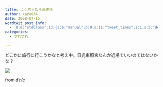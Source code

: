 ```yaml
---
title: よく考えたら三連休
author: kazu634
date: 2008-07-15
wordtwit_post_info:
  - 'O:8:"stdClass":13:{s:6:"manual";b:0;s:11:"tweet_times";i:1;s:5:"delay";i:0;s:7:"enabled";i:1;s:10:"separation";s:2:"60";s:7:"version";s:3:"3.7";s:14:"tweet_template";b:0;s:6:"status";i:2;s:6:"result";a:0:{}s:13:"tweet_counter";i:2;s:13:"tweet_log_ids";a:1:{i:0;i:4145;}s:9:"hash_tags";a:0:{}s:8:"accounts";a:1:{i:0;s:7:"kazu634";}}'
categories:
  - つれづれ

---
```

<div class="section">
<p>
    どこかに旅行に行こうかなと考え中。日光東照宮なんか近場でいいのではないかな？
</p>
  
<p>
<center>
</center>
</p>
  
<p>
<a href="http://flickr.com/photos/fukagawa/347638513/" onclick="__gaTracker('send', 'event', 'outbound-article', 'http://flickr.com/photos/fukagawa/347638513/', '');" title="3Monkeys [ 神厩 / 日光東照宮 ]"><img src="http://farm1.static.flickr.com/142/347638513_393b5488d4_m.jpg" /></a>
</p>
  
<p>
    from <a href="http://flickr.com/people/fukagawa/" onclick="__gaTracker('send', 'event', 'outbound-article', 'http://flickr.com/people/fukagawa/', 'd&#8217;n&#8217;c');">d&#8217;n&#8217;c</a>
</p></p>
</div>
